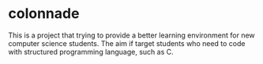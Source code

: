 # colonnade
This is a project that trying to provide a better learning environment for new computer science students. The aim if target students who need to code with structured programming language, such as C.

